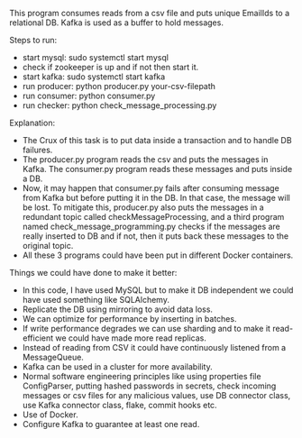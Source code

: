 This program consumes reads from a csv file and puts unique EmailIds to a relational DB. Kafka is used as a buffer to hold messages.

Steps to run:
- start mysql: sudo systemctl start mysql
- check if zookeeper is up and if not then start it.
- start kafka: sudo systemctl start kafka
- run producer: python producer.py your-csv-filepath
- run consumer: python consumer.py
- run checker: python check_message_processing.py 

Explanation: 
- The Crux of this task is to put data inside a transaction and to handle DB failures.
- The producer.py program reads the csv and puts the messages in Kafka. The consumer.py program reads these messages and puts inside a DB. 
- Now, it may happen that consumer.py fails after consuming message from Kafka but before putting it in the DB. In that case, the message will be lost. To mitigate this, producer.py also puts the messages in a redundant topic called checkMessageProcessing, and a third program named check_message_programming.py checks if the messages are really inserted to DB and if not, then it puts back these messages to the original topic.
- All these 3 programs could have been put in different Docker containers.

Things we could have done to make it better:
- In this code, I have used MySQL but to make it DB independent we could have used something like SQLAlchemy.
- Replicate the DB using mirroring to avoid data loss.
- We can optimize for performance by inserting in batches.
- If write performance degrades we can use sharding and to make it read-efficient we could have made more read replicas.
- Instead of reading from CSV it could have continuously listened from a MessageQueue.
- Kafka can be used in a cluster for more availability.
- Normal software engineering principles like using properties file ConfigParser, putting hashed passwords in secrets, check incoming messages or csv files for any malicious values, use DB connector class, use Kafka connector class, flake, commit hooks etc.
- Use of Docker.
- Configure Kafka to guarantee at least one read.

